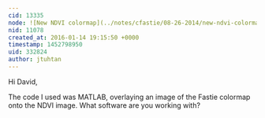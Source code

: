 ```yaml
---
cid: 13335
node: ![New NDVI colormap](../notes/cfastie/08-26-2014/new-ndvi-colormap)
nid: 11078
created_at: 2016-01-14 19:15:50 +0000
timestamp: 1452798950
uid: 332824
author: jtuhtan
---
```


Hi David,

The code I used was MATLAB, overlaying an image of the Fastie colormap onto the NDVI image. What software are you working with?